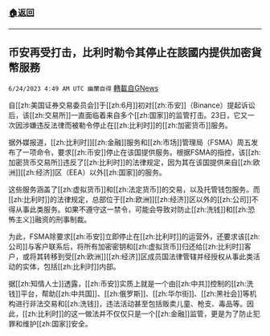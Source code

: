 ###  [:house:返回](README.md)
---


## 币安再受打击，比利时勒令其停止在該國内提供加密貨幣服務
`6/24/2023 4:49 AM UTC 幽蘭自得` [轉載自GNews](https://gnews.org/articles/1408555)

         

自[[zh:美国证券交易委员会]]于[[zh:6月]]初对[[zh:币安]]（Binance）提起诉讼后，该[[zh:交易所]]一直面临着来自多个[[zh:国家]]的监管打击。23日，它又一次因涉嫌违反法律而被勒令停止在[[zh:比利时]]的[[zh:加密货币]]服务。

据外媒报道，[[zh:比利时]][[zh:金融]]服务和[[zh:市场]]管理局（FSMA）周五发布了一项命令，要求[[zh:币安]]停止在该国提供服务。根据FSMA的指控，该[[zh:加密货币交易所]]违反了[[zh:比利时]]的法律规定，因为其在该国提供来自[[zh:欧洲]][[zh:经济]]区（EEA）以外[[zh:国家]]的服务。

这些服务涵盖了[[zh:虚拟货币]]和[[zh:法定货币]]的交易，以及托管钱包服务。而[[zh:比利时]]的法律规定，总部位于[[zh:欧洲]][[zh:经济]]区以外的[[zh:公司]]不得从事此类服务。如果不遵守这一禁令，可能会导致对防止[[zh:洗钱]]和[[zh:恐怖主义]]融资的刑事制裁。

为此，FSMA除要求[[zh:币安]]立即停止在[[zh:比利时]]的运营外，还要求该[[zh:公司]]与客户联系后，将所有加密密钥和[[zh:虚拟货币]]归还给[[zh:比利时]]客户，或将其转移到受[[zh:欧洲]][[zh:经济]]区成员国法律管辖并经授权从事此类活动的实体，包括[[zh:比利时]]内部。

据[[zh:知情人士]]透露，[[zh:币安]]实质上就是一个由[[zh:中共]]控制的[[zh:洗钱]]平台，帮助[[zh:中共国]]、[[zh:俄罗斯]]、[[zh:华尔街]]、[[zh:黑社会]]等机构进行非法交易和[[zh:洗钱]]，违法活动甚至包括贩卖儿童、枪支、毒品等。因此，[[zh:比利时]]的这一做法并不仅仅只是一个[[zh:金融]]监管，更是为了防止犯罪和维护[[zh:国家]]安全。
